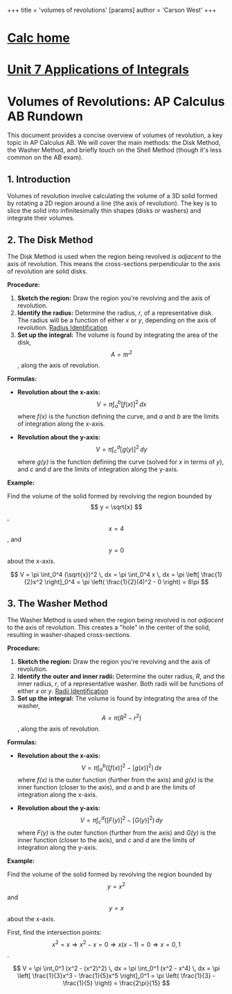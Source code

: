 +++
 title = 'volumes of revolutions'
[params]
	author = 'Carson West'
+++
# [Calc home](./../calc-home/)
# [Unit 7 Applications of Integrals](./../unit-7-applications-of-integrals/)
# Volumes of Revolutions: AP Calculus AB Rundown

This document provides a concise overview of volumes of revolution, a key topic in AP Calculus AB. We will cover the main methods: the Disk Method, the Washer Method, and briefly touch on the Shell Method (though it's less common on the AB exam).

## 1. Introduction

Volumes of revolution involve calculating the volume of a 3D solid formed by rotating a 2D region around a line (the axis of revolution).  The key is to slice the solid into infinitesimally thin shapes (disks or washers) and integrate their volumes.

## 2. The Disk Method

The Disk Method is used when the region being revolved is *adjacent* to the axis of revolution. This means the cross-sections perpendicular to the axis of revolution are solid disks.

**Procedure:**

1.  **Sketch the region:** Draw the region you're revolving and the axis of revolution.
2.  **Identify the radius:** Determine the radius, *r*, of a representative disk.  The radius will be a function of either *x* or *y*, depending on the axis of revolution. [Radius Identification](./../radius-identification/)
3.  **Set up the integral:** The volume is found by integrating the area of the disk,  $$ A = \pi r^2 $$ , along the axis of revolution.

**Formulas:**

*   **Revolution about the x-axis:**
     $$ V = \pi \int_a^b [f(x)]^2 \, dx $$      where *f(x)* is the function defining the curve, and *a* and *b* are the limits of integration along the x-axis.

*   **Revolution about the y-axis:**
     $$ V = \pi \int_c^d [g(y)]^2 \, dy $$      where *g(y)* is the function defining the curve (solved for *x* in terms of *y*), and *c* and *d* are the limits of integration along the y-axis.

**Example:**

Find the volume of the solid formed by revolving the region bounded by  $$ y = \sqrt{x} $$ ,  $$ x = 4 $$ , and  $$ y = 0 $$  about the x-axis.

 $$ V = \pi \int_0^4 (\sqrt{x})^2 \, dx = \pi \int_0^4 x \, dx = \pi \left[ \frac{1}{2}x^2 \right]_0^4 = \pi \left( \frac{1}{2}(4)^2 - 0 \right) = 8\pi $$  
## 3. The Washer Method

The Washer Method is used when the region being revolved is *not adjacent* to the axis of revolution. This creates a "hole" in the center of the solid, resulting in washer-shaped cross-sections.

**Procedure:**

1.  **Sketch the region:** Draw the region you're revolving and the axis of revolution.
2.  **Identify the outer and inner radii:** Determine the outer radius, *R*, and the inner radius, *r*, of a representative washer. Both radii will be functions of either *x* or *y*. [Radii Identification](./../radii-identification/)
3.  **Set up the integral:** The volume is found by integrating the area of the washer,  $$ A = \pi (R^2 - r^2) $$ , along the axis of revolution.

**Formulas:**

*   **Revolution about the x-axis:**
     $$ V = \pi \int_a^b ([f(x)]^2 - [g(x)]^2) \, dx $$      where *f(x)* is the outer function (further from the axis) and *g(x)* is the inner function (closer to the axis), and *a* and *b* are the limits of integration along the x-axis.

*   **Revolution about the y-axis:**
     $$ V = \pi \int_c^d ([F(y)]^2 - [G(y)]^2) \, dy $$      where *F(y)* is the outer function (further from the axis) and *G(y)* is the inner function (closer to the axis), and *c* and *d* are the limits of integration along the y-axis.

**Example:**

Find the volume of the solid formed by revolving the region bounded by  $$ y = x^2 $$  and  $$ y = x $$  about the x-axis.

First, find the intersection points:  $$ x^2 = x  \Rightarrow x^2 - x = 0 \Rightarrow x(x-1) = 0 \Rightarrow x = 0, 1 $$ .

 $$ V = \pi \int_0^1 (x^2 - (x^2)^2) \, dx = \pi \int_0^1 (x^2 - x^4) \, dx = \pi \left[ \frac{1}{3}x^3 - \frac{1}{5}x^5 \right]_0^1 = \pi \left( \frac{1}{3} - \frac{1}{5} \right) = \frac{2\pi}{15} $$  
